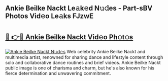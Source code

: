 ## Ankie Beilke Nackt Le𝚊k𝚎d N𝚞𝚍es - Part-sBV Photos Vid𝚎o Le𝚊ks FJzwE

# <h2><a href="http://fb7cuo6.evod.top/?m=Ankie+Beilke+Nackt">🔗 👉🔴 Ankie Beilke Nackt Vid𝚎o Ph𝚘t𝚘s</a></h2>

[![Ankie Beilke Nackt N𝚞d𝚎s](https://i.imgur.com/8V9OHl7.gif)](http://fb7cuo6.evod.top/?m=Ankie+Beilke+Nackt)
Web celebrity Ankie Beilke Nackt and multimedia artist, renowned for sharing dance and lifestyle content through solo and collaborative dance routines and brief videos. Ankie Beilke Nackt public image is one of charisma and charm, but he's also known for his fierce determination and unwavering commitment. 

